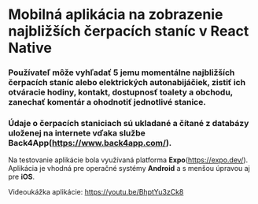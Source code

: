 # **Mobilná aplikácia na zobrazenie najbližších čerpacích staníc v React Native**

### Používateľ môže vyhľadať 5 jemu momentálne najbližších čerpacích staníc alebo elektrických autonabijáčiek, zistiť ich otváracie hodiny, kontakt, dostupnosť toalety a obchodu, zanechať komentár a ohodnotiť jednotlivé stanice.

### Údaje o čerpacích staniciach sú ukladané a čítané z databázy uloženej na internete vďaka službe **Back4App**(https://www.back4app.com/).

Na testovanie aplikácie bola využívaná platforma **Expo**(https://expo.dev/). Aplikácia je vhodná pre operačné systémy **Android** a s menšou úpravou aj pre **iOS**.

Videoukážka aplikácie: https://youtu.be/BhptYu3zCk8
